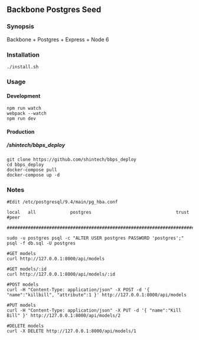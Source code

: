 ## Backbone Postgres Seed

### Synopsis

Backbone + Postgres + Express + Node 6

### Installation

    ./install.sh
    
### Usage 

#### Development
    
    npm run watch
    webpack --watch
    npm run dev
    
#### Production

##### /shintech/bbps_deploy
    
    git clone https://github.com/shintech/bbps_deploy
    cd bbps_deploy
    docker-compose pull
    docker-compose up -d
    
### Notes 

    #Edit /etc/postgresql/9.4/main/pg_hba.conf 
    
    local   all             postgres                                trust #peer
    
    #######################################################################
    
    sudo -u postgres psql -c "ALTER USER postgres PASSWORD 'postgres';"
    psql -f db.sql -U postgres
    
    #GET models
    curl http://127.0.0.1:8000/api/models
    
    #GET models/:id
    curl http://127.0.0.1:8000/api/models/:id
    
    #POST models
    curl -H "Content-Type: application/json" -X POST -d '{ "name":"killbill", "attribute":1 }' http://127.0.0.1:8000/api/models
    
    #PUT models
    curl -H "Content-Type: application/json" -X PUT -d '{ "name":"Kill Bill" }' http://127.0.0.1:8000/api/models/2
    
    #DELETE models
    curl -X DELETE http://127.0.0.1:8000/api/models/1